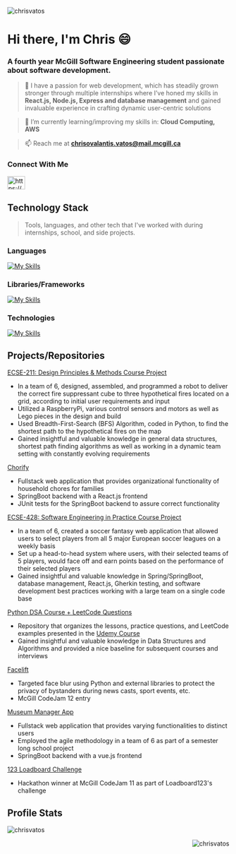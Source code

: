 <p align="left"> <img src="https://komarev.com/ghpvc/?username=chrisvatos&label=Profile%20views&color=0e75b6&style=flat" alt="chrisvatos" /> </p>


# Hi there, I'm Chris 😄
### A fourth year McGill Software Engineering student passionate about software development.


> 🌱 I have a passion for web development, which has steadily grown stronger through multiple internships where I’ve honed my skills in **React.js, Node.js, Express and database management** and gained invaluable experience in crafting dynamic user-centric solutions <br>

> 🌱 I’m currently learning/improving my skills in: **Cloud Computing, AWS**

> 📫 Reach me at **chrisovalantis.vatos@mail.mcgill.ca**

<h3 align="left">Connect With Me</h3>
<p align="left">
<a href="https://www.linkedin.com/in/chrisvatos/" target="blank"><img align="center" src="https://raw.githubusercontent.com/rahuldkjain/github-profile-readme-generator/master/src/images/icons/Social/linked-in-alt.svg" alt="https://www.linkedin.com/in/chrisvatos/" height="30" width="40" /></a>
</p>

## Technology Stack <br> 
> Tools, languages, and other tech that I've worked with during internships, school, and side projects. <br>

### Languages 
[![My Skills](https://skillicons.dev/icons?i=js,css,html,java,py,mysql,bash)](https://skillicons.dev)

### Libraries/Frameworks
[![My Skills](https://skillicons.dev/icons?i=react,redux,nextjs,nodejs,express,bootstrap,spring,jest)](https://skillicons.dev)


### Technologies 
[![My Skills](https://skillicons.dev/icons?i=gcp,firebase,git,github,gitlab,gherkin,gradle,eclipse,vscode,docker,jenkins,postgres,hibernate)](https://skillicons.dev)

## Projects/Repositories
[ECSE-211: Design Principles & Methods Course Project](https://www.youtube.com/watch?v=OWQ5Dy_Kga0)
- In a team of 6, designed, assembled, and programmed a robot to deliver the correct fire suppressant cube to three hypothetical fires located on a grid, according to initial user requirements and input
- Utilized a RaspberryPi, various control sensors and motors as well as Lego pieces in the design and build
- Used Breadth-First-Search (BFS) Algorithm, coded in Python, to find the shortest path to the hypothetical fires on the map
- Gained insightful and valuable knowledge in general data structures, shortest path finding algorithms as well as working in a dynamic team setting with constantly evolving requirements

[Chorify](https://github.com/ChrisVatos/chorify)
- Fullstack web application that provides organizational functionality of household chores for families
- SpringBoot backend with a React.js frontend
- JUnit tests for the SpringBoot backend to assure correct functionality

[ECSE-428: Software Engineering in Practice Course Project](https://github.com/JamesDarby345/5LeagueFantasy)
- In a team of 6, created a soccer fantasy web application that allowed users to select players from all 5 major European soccer leagues on a weekly basis
- Set up a head-to-head system where users, with their selected teams of 5 players, would face off and earn points based on the performance of their selected players
- Gained insightful and valuable knowledge in Spring/SpringBoot, database management, React.js, Gherkin testing, and software development best practices working with a large team on a single code base

[Python DSA Course + LeetCode Questions](https://github.com/ChrisVatos/Python_DSA_Course)
- Repository that organizes the lessons, practice questions, and LeetCode examples presented in the [Udemy Course](https://www.udemy.com/course/data-structures-algorithms-python/)
- Gained insightful and valuable knowledge in Data Structures and Algorithms and provided a nice baseline for subsequent courses and interviews

[Facelift](https://github.com/ChrisVatos/FaceLift)
- Targeted face blur using Python and external libraries to protect the privacy of bystanders during news casts, sport events, etc.
- McGill CodeJam 12 entry

[Museum Manager App](https://github.com/McGill-ECSE321-Fall2022/project-group-07) <br> 
- Fullstack web application that provides varying functionalities to distinct users
- Employed the agile methodology in a team of 6 as part of a semester long school project 
- SpringBoot backend with a vue.js frontend 

[123 Loadboard Challenge](https://github.com/ChrisVatos/123LoadBoardChallenge)<br>
- Hackathon winner at McGill CodeJam 11 as part of Loadboard123's challenge <br> 



## Profile Stats

<p>&nbsp;<img align="left" src="https://github-readme-stats.vercel.app/api?username=chrisvatos&show_icons=true&locale=en" alt="chrisvatos" /></p>

<p><img align="right" src="https://github-readme-streak-stats.herokuapp.com/?user=chrisvatos&" alt="chrisvatos" /></p>



